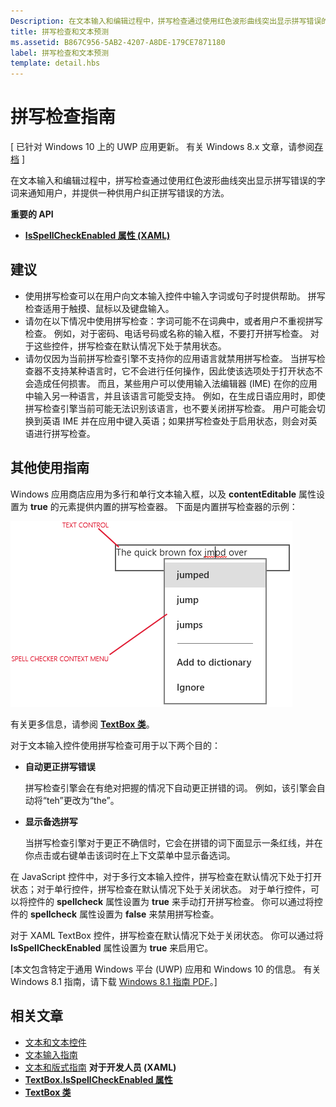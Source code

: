 ```yaml
---
Description: 在文本输入和编辑过程中，拼写检查通过使用红色波形曲线突出显示拼写错误的字词来通知用户，并提供一种供用户纠正拼写错误的方法。
title: 拼写检查和文本预测
ms.assetid: B867C956-5AB2-4207-A8DE-179CE7871180
label: 拼写检查和文本预测
template: detail.hbs
---
```


# 拼写检查指南

\[ 已针对 Windows 10 上的 UWP 应用更新。 有关 Windows 8.x 文章，请参阅[存档](http://go.microsoft.com/fwlink/p/?linkid=619132) \]

在文本输入和编辑过程中，拼写检查通过使用红色波形曲线突出显示拼写错误的字词来通知用户，并提供一种供用户纠正拼写错误的方法。

**重要的 API**

-   [**IsSpellCheckEnabled 属性 (XAML)**](https://msdn.microsoft.com/library/windows/apps/br209688)


## <span id="checklist_section"> </span> <span id="CHECKLIST_SECTION"> </span>建议


-   使用拼写检查可以在用户向文本输入控件中输入字词或句子时提供帮助。 拼写检查适用于触摸、鼠标以及键盘输入。
-   请勿在以下情况中使用拼写检查：字词可能不在词典中，或者用户不重视拼写检查。 例如，对于密码、电话号码或名称的输入框，不要打开拼写检查。 对于这些控件，拼写检查在默认情况下处于禁用状态。
-   请勿仅因为当前拼写检查引擎不支持你的应用语言就禁用拼写检查。 当拼写检查器不支持某种语言时，它不会进行任何操作，因此使该选项处于打开状态不会造成任何损害。 而且，某些用户可以使用输入法编辑器 (IME) 在你的应用中输入另一种语言，并且该语言可能受支持。 例如，在生成日语应用时，即使拼写检查引擎当前可能无法识别该语言，也不要关闭拼写检查。 用户可能会切换到英语 IME 并在应用中键入英语；如果拼写检查处于启用状态，则会对英语进行拼写检查。

## <span id="Additional_usage_guidance"> </span> <span id="additional_usage_guidance"> </span> <span id="ADDITIONAL_USAGE_GUIDANCE"> </span>其他使用指南


Windows 应用商店应用为多行和单行文本输入框，以及 **contentEditable** 属性设置为 **true** 的元素提供内置的拼写检查器。 下面是内置拼写检查器的示例：

![内置的拼写检查器](images/spellchecking.png)

有关更多信息，请参阅 [**TextBox 类**](https://msdn.microsoft.com/library/windows/apps/br209683)。

对于文本输入控件使用拼写检查可用于以下两个目的：

-   **自动更正拼写错误**

    拼写检查引擎会在有绝对把握的情况下自动更正拼错的词。 例如，该引擎会自动将“teh”更改为“the”。

-   **显示备选拼写**

    当拼写检查引擎对于更正不确信时，它会在拼错的词下面显示一条红线，并在你点击或右键单击该词时在上下文菜单中显示备选词。

在 JavaScript 控件中，对于多行文本输入控件，拼写检查在默认情况下处于打开状态；对于单行控件，拼写检查在默认情况下处于关闭状态。 对于单行控件，可以将控件的 **spellcheck** 属性设置为 **true** 来手动打开拼写检查。 你可以通过将控件的 **spellcheck** 属性设置为 **false** 来禁用拼写检查。

对于 XAML TextBox 控件，拼写检查在默认情况下处于关闭状态。 你可以通过将 **IsSpellCheckEnabled** 属性设置为 **true** 来启用它。

\[本文包含特定于通用 Windows 平台 (UWP) 应用和 Windows 10 的信息。 有关 Windows 8.1 指南，请下载 [Windows 8.1 指南 PDF](https://go.microsoft.com/fwlink/p/?linkid=258743)。\]

## <span id="related_topics"> </span>相关文章

* [文本和文本控件](text-controls.md)
* [文本输入指南](https://msdn.microsoft.com/library/windows/apps/hh750315)
* [文本和版式指南](https://msdn.microsoft.com/library/windows/apps/hh700394)
**对于开发人员 (XAML)**
* [**TextBox.IsSpellCheckEnabled 属性**](https://msdn.microsoft.com/library/windows/apps/br209688)
* [**TextBox 类**](https://msdn.microsoft.com/library/windows/apps/br209683)

 






<!--HONumber=Mar16_HO1-->


